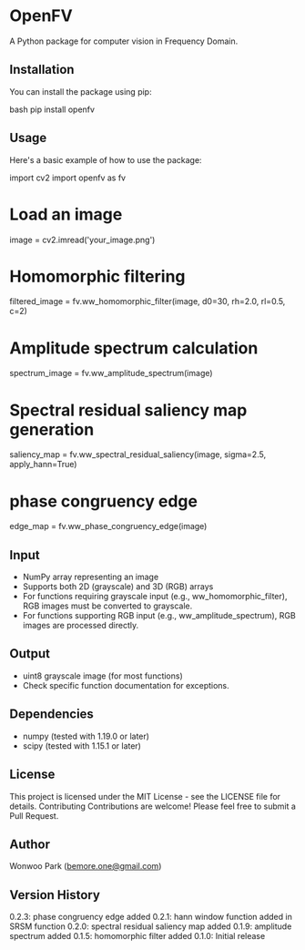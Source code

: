 # OpenFV

A Python package for computer vision in Frequency Domain.

## Installation
You can install the package using pip:

bash
pip install openfv

## Usage
Here's a basic example of how to use the package:

import cv2
import openfv as fv

# Load an image
image = cv2.imread('your_image.png')

# Homomorphic filtering
filtered_image = fv.ww_homomorphic_filter(image, d0=30, rh=2.0, rl=0.5, c=2)

# Amplitude spectrum calculation
spectrum_image = fv.ww_amplitude_spectrum(image)

# Spectral residual saliency map generation
saliency_map = fv.ww_spectral_residual_saliency(image, sigma=2.5, apply_hann=True)

# phase congruency edge
edge_map = fv.ww_phase_congruency_edge(image)


## Input
- NumPy array representing an image
- Supports both 2D (grayscale) and 3D (RGB) arrays
- For functions requiring grayscale input (e.g., ww_homomorphic_filter), RGB images must be converted to grayscale.
- For functions supporting RGB input (e.g., ww_amplitude_spectrum), RGB images are processed directly.

## Output
- uint8 grayscale image (for most functions)
- Check specific function documentation for exceptions.

## Dependencies
- numpy (tested with 1.19.0 or later)
- scipy (tested with 1.15.1 or later)

## License
This project is licensed under the MIT License - see the LICENSE file for details.
Contributing
Contributions are welcome! Please feel free to submit a Pull Request.

## Author
Wonwoo Park (bemore.one@gmail.com)

## Version History
0.2.3: phase congruency edge added
0.2.1: hann window function added in SRSM function
0.2.0: spectral residual saliency map added
0.1.9: amplitude spectrum added
0.1.5: homomorphic filter added
0.1.0: Initial release